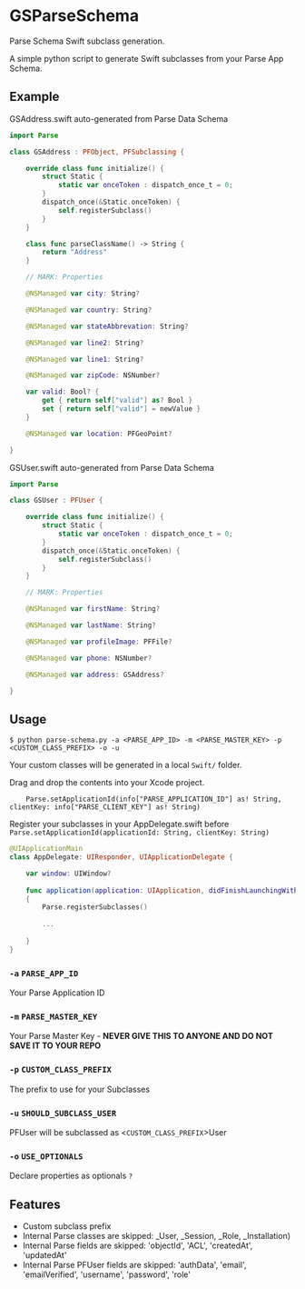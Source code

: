 # GSParseSchema
Parse Schema Swift subclass generation.

A simple python script to generate Swift subclasses from your Parse App Schema.

## Example
GSAddress.swift auto-generated from Parse Data Schema
```swift
import Parse

class GSAddress : PFObject, PFSubclassing {

	override class func initialize() {
		struct Static {
			static var onceToken : dispatch_once_t = 0;
		}
		dispatch_once(&Static.onceToken) {
			self.registerSubclass()
		}
	}

	class func parseClassName() -> String {
		return "Address"
	}

	// MARK: Properties

	@NSManaged var city: String?

	@NSManaged var country: String?

	@NSManaged var stateAbbrevation: String?

	@NSManaged var line2: String?

	@NSManaged var line1: String?

	@NSManaged var zipCode: NSNumber?

	var valid: Bool? {
		get { return self["valid"] as? Bool }
		set { return self["valid"] = newValue }
	}

	@NSManaged var location: PFGeoPoint?

}
```

GSUser.swift auto-generated from Parse Data Schema
```swift
import Parse

class GSUser : PFUser {

	override class func initialize() {
		struct Static {
			static var onceToken : dispatch_once_t = 0;
		}
		dispatch_once(&Static.onceToken) {
			self.registerSubclass()
		}
	}

	// MARK: Properties

	@NSManaged var firstName: String?

	@NSManaged var lastName: String?

	@NSManaged var profileImage: PFFile?

	@NSManaged var phone: NSNumber?

	@NSManaged var address: GSAddress?

}
```

## Usage
```
$ python parse-schema.py -a <PARSE_APP_ID> -m <PARSE_MASTER_KEY> -p <CUSTOM_CLASS_PREFIX> -o -u
```
Your custom classes will be generated in a local `Swift/` folder.  

Drag and drop the contents into your Xcode project.

		Parse.setApplicationId(info["PARSE_APPLICATION_ID"] as! String, clientKey: info["PARSE_CLIENT_KEY"] as! String)

Register your subclasses in your AppDelegate.swift before `Parse.setApplicationId(applicationId: String, clientKey: String)`
```swift
@UIApplicationMain
class AppDelegate: UIResponder, UIApplicationDelegate {

	var window: UIWindow?
    
	func application(application: UIApplication, didFinishLaunchingWithOptions launchOptions: [NSObject: AnyObject]?) -> Bool
	{
        Parse.registerSubclasses()
        
        ...
        
    }
}
```

### `-a` `PARSE_APP_ID`
Your Parse Application ID

### `-m` `PARSE_MASTER_KEY`
Your Parse Master Key - **NEVER GIVE THIS TO ANYONE AND DO NOT SAVE IT TO YOUR REPO**

### `-p` `CUSTOM_CLASS_PREFIX`
The prefix to use for your Subclasses

### `-u` `SHOULD_SUBCLASS_USER`
PFUser will be subclassed as <`CUSTOM_CLASS_PREFIX`>User

### `-o` `USE_OPTIONALS`
Declare properties as optionals `?`


## Features
- Custom subclass prefix
- Internal Parse classes are skipped: _User, _Session, _Role, _Installation)
- Internal Parse fields are skipped: 'objectId', 'ACL', 'createdAt', 'updatedAt'
- Internal Parse PFUser fields are skipped: 'authData', 'email', 'emailVerified', 'username', 'password', 'role'
